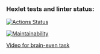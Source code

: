 ### Hexlet tests and linter status:
[![Actions Status](https://github.com/mzubkov-artenecy/python-project-49/actions/workflows/hexlet-check.yml/badge.svg)](https://github.com/mzubkov-artenecy/python-project-49/actions)

[![Maintainability](https://api.codeclimate.com/v1/badges/b3bad4481441392bdf99/maintainability)](https://codeclimate.com/github/mzubkov-artenecy/python-project-49/maintainability)

[Video for brain-even task](https://disk.yandex.ru/client/recent?idApp=client&dialog=slider&idDialog=%2Fdisk%2FVideos%2FHexlet%2Fbrain-even.mp4)
